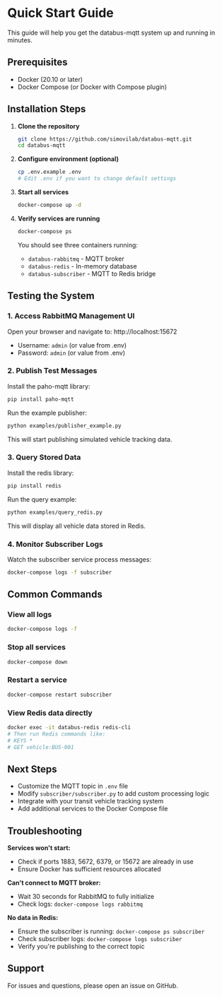 # Quick Start Guide

This guide will help you get the databus-mqtt system up and running in minutes.

## Prerequisites

- Docker (20.10 or later)
- Docker Compose (or Docker with Compose plugin)

## Installation Steps

1. **Clone the repository**
   ```bash
   git clone https://github.com/simovilab/databus-mqtt.git
   cd databus-mqtt
   ```

2. **Configure environment (optional)**
   ```bash
   cp .env.example .env
   # Edit .env if you want to change default settings
   ```

3. **Start all services**
   ```bash
   docker-compose up -d
   ```

4. **Verify services are running**
   ```bash
   docker-compose ps
   ```
   
   You should see three containers running:
   - `databus-rabbitmq` - MQTT broker
   - `databus-redis` - In-memory database
   - `databus-subscriber` - MQTT to Redis bridge

## Testing the System

### 1. Access RabbitMQ Management UI

Open your browser and navigate to: http://localhost:15672

- Username: `admin` (or value from .env)
- Password: `admin` (or value from .env)

### 2. Publish Test Messages

Install the paho-mqtt library:
```bash
pip install paho-mqtt
```

Run the example publisher:
```bash
python examples/publisher_example.py
```

This will start publishing simulated vehicle tracking data.

### 3. Query Stored Data

Install the redis library:
```bash
pip install redis
```

Run the query example:
```bash
python examples/query_redis.py
```

This will display all vehicle data stored in Redis.

### 4. Monitor Subscriber Logs

Watch the subscriber service process messages:
```bash
docker-compose logs -f subscriber
```

## Common Commands

### View all logs
```bash
docker-compose logs -f
```

### Stop all services
```bash
docker-compose down
```

### Restart a service
```bash
docker-compose restart subscriber
```

### View Redis data directly
```bash
docker exec -it databus-redis redis-cli
# Then run Redis commands like:
# KEYS *
# GET vehicle:BUS-001
```

## Next Steps

- Customize the MQTT topic in `.env` file
- Modify `subscriber/subscriber.py` to add custom processing logic
- Integrate with your transit vehicle tracking system
- Add additional services to the Docker Compose file

## Troubleshooting

**Services won't start:**
- Check if ports 1883, 5672, 6379, or 15672 are already in use
- Ensure Docker has sufficient resources allocated

**Can't connect to MQTT broker:**
- Wait 30 seconds for RabbitMQ to fully initialize
- Check logs: `docker-compose logs rabbitmq`

**No data in Redis:**
- Ensure the subscriber is running: `docker-compose ps subscriber`
- Check subscriber logs: `docker-compose logs subscriber`
- Verify you're publishing to the correct topic

## Support

For issues and questions, please open an issue on GitHub.
